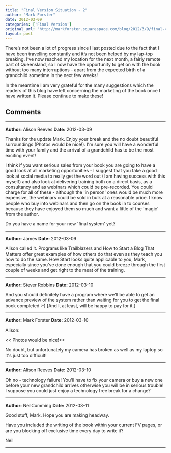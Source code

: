 ```yaml
---
title: "Final Version Situation - 2"
author: "Mark Forster"
date: 2012-03-09
categories: ['Final Version']
original_url: "http://markforster.squarespace.com/blog/2012/3/9/final-version-situation-2.html"
layout: post
---
```


There’s not been a lot of progress since I last posted due to the fact that I have been travelling constantly and it’s not been helped by my lap-top breaking. I’ve now reached my location for the next month, a fairly remote part of Queensland, so I now have the opportunity to get on with the book without too many interruptions - apart from the expected birth of a grandchild sometime in the next few weeks!

In the meantime I am very grateful for the many suggestions which the readers of this blog have left concerning the marketing of the book once I have written it. Please continue to make these!


## Comments

---

**Author:** Alison Reeves
**Date:** 2012-03-09

Thanks for the update Mark. Enjoy your break and the no doubt beautiful surroundings (Photos would be nice!). I'm sure you will have a wonderful time with your family and the arrival of a grandchild has to be the most exciting event!  
  
I think if you want serious sales from your book you are going to have a good look at all marketing opportunities - I suggest that you take a good look at social media to really get the word out (I am having success with this myself) and also look at delivering training both on a direct basis, as a consultancy and as webinars which could be pre-recorded. You could charge for all of these - although the 'in person' ones would be much more expensive, the webinars could be sold in bulk at a reasonable price. I know people who buy into webinars and then go on the book in to courses because they have enjoyed them so much and want a little of the 'magic' from the author.  
  
Do you have a name for your new 'final system' yet?

---

**Author:** James
**Date:** 2012-03-09

Alison called it. Programs like Trailblazers and How to Start a Blog That Matters offer great examples of how others do that even as they teach you how to do the same. How Start looks quite applicable to you, Mark, especially since you've done enough that you could breeze through the first couple of weeks and get right to the meat of the training.

---

**Author:** Stever Robbins
**Date:** 2012-03-10

And you should definitely have a program where we'll be able to get an advance preview of the system rather than waiting for you to get the final book completed :-) [And I, at least, will be happy to pay for it.]

---

**Author:** Mark Forster
**Date:** 2012-03-10

Alison:  
  
<< Photos would be nice!>>  
  
No doubt, but unfortunately my camera has broken as well as my laptop so it's just too difficult!

---

**Author:** Alison Reeves
**Date:** 2012-03-10

Oh no - technology failure! You'll have to fix your camera or buy a new one before your new grandchild arrives otherwise you will be in serious trouble! I suppose you could just enjoy a technology free break for a change?

---

**Author:** NeilCumming
**Date:** 2012-03-11

Good stuff, Mark. Hope you are making headway.  
  
Have you included the writing of the book within your current FV pages, or are you blocking off exclusive time every day to write it?  
  
Neil

---
